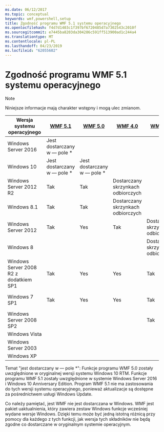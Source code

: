 ```yaml
---
ms.date: 06/12/2017
ms.topic: conceptual
keywords: wmf,powershell,setup
title: Zgodność programu WMF 5.1 systemu operacyjnego
ms.openlocfilehash: f4d7d1403c1f397bf6720485d7a7302543c2010f
ms.sourcegitcommit: e7445ba8203da304286c591ff513900ad1c244a4
ms.translationtype: MT
ms.contentlocale: pl-PL
ms.lasthandoff: 04/23/2019
ms.locfileid: "62055602"
---
```

# <a name="wmf-51-operating-system-compatibility"></a>Zgodność programu WMF 5.1 systemu operacyjnego

> [!NOTE]
> Niniejsze informacje mają charakter wstępny i mogą ulec zmianom.

| Wersja systemu operacyjnego | [WMF 5.1](https://aka.ms/wmf51download) | [WMF 5.0](https://aka.ms/wmf5download) | [WMF 4.0](https://aka.ms/wmf4download) |  [WMF 3.0](https://aka.ms/wmf3download) | [WMF 2.0](https://aka.ms/wmf2download) |
| ------------------------ | ----------- | ----------- | ----------- | ------------ |  ------------- |
| Windows Server 2016 | Jest dostarczany w — pole * |  |  |  |  |
| Windows 10 | Jest dostarczany w — pole * | Jest dostarczany w — pole *  | | | |
| Windows Server 2012 R2| Tak | Tak | Dostarczany skrzynkach odbiorczych |  |  |
| Windows 8.1 | Tak | Tak |  Dostarczany skrzynkach odbiorczych |  |  |
| Windows Server 2012 | Tak | Yes | Tak |  Dostarczany skrzynkach odbiorczych | |
| Windows 8 |  |  |  | Dostarczany skrzynkach odbiorczych | |
| Windows Server 2008 R2 z dodatkiem SP1 | Tak | Yes | Yes |  Tak| Dostarczany skrzynkach odbiorczych |
| Windows 7 SP1  | Tak | Yes | Yes | Tak | Dostarczany skrzynkach odbiorczych |
| Windows Server 2008 SP2 | | | | Tak | Tak |
| Windows Vista | | | | | Tak |
| Windows Server 2003| | | |  | Tak |
| Windows XP | | | |  | Tak |

Temat "jest dostarczany w — pole *": Funkcje programu WMF 5.0 zostały uwzględnione w oryginalnej wersji systemu Windows 10 RTM.
Funkcje programu WMF 5.1 zostały uwzględnione w systemie Windows Server 2016 i Windows 10 Anniversary Edition.
Program WMF 5.1 nie ma zastosowania do tych wersji systemu operacyjnego, ponieważ aktualizacje są dostępne za pośrednictwem usługi Windows Update.

Co należy pamiętać, jest WMF nie jest dostarczana w Windows.
WMF jest pakiet uaktualnienia, który zawiera zestaw Windows funkcje wcześniej wydane wersje Windows.
Dzięki temu może być jedną istotną różnicą przy pomocy dla każdego z tych funkcji, jak wersja tych składników nie będą zgodne co dostarczane w oryginalnym systemie operacyjnym.
